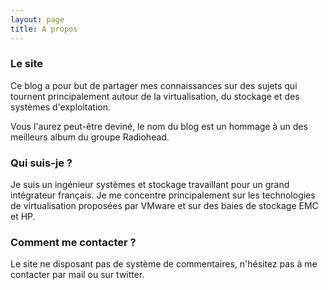 ```yaml
---
layout: page
title: A propos
---
```


### Le site
Ce blog a pour but de partager mes connaissances sur des sujets qui tournent principalement autour de la virtualisation, du stockage et des systèmes d'exploitation.

Vous l'aurez peut-être deviné, le nom du blog est un hommage à un des meilleurs album du groupe Radiohead.

### Qui suis-je ?
Je suis un ingénieur systèmes et stockage travaillant pour un grand intégrateur français. Je me concentre  principalement sur les technologies de virtualisation proposées par VMware et sur des baies de stockage EMC et HP.

### Comment me contacter ?
Le site ne disposant pas de système de commentaires, n'hésitez pas à me contacter par mail ou sur twitter.

<p>
     <a href="{{ site.author.url }}"><i class="fa fa-twitter fa-3x"></i></a>
     <a href="mailto:{{ site.author.email }}"><i class="fa fa-envelope-o fa-3x"></i></a>
</p>
